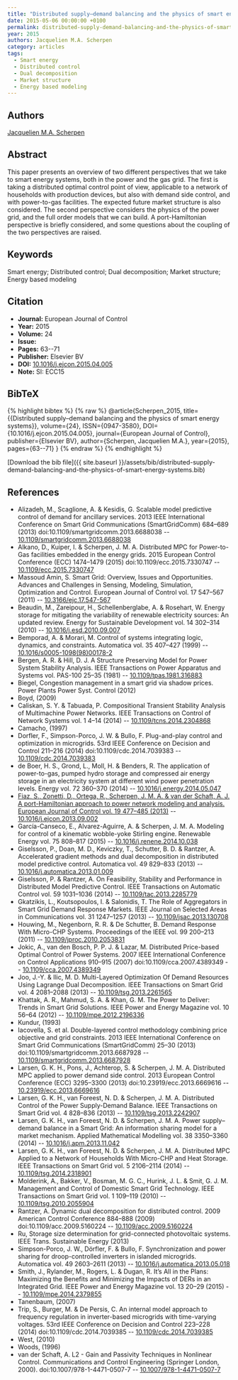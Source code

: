 ```yaml
---
title: "Distributed supply–demand balancing and the physics of smart energy systems"
date: 2015-05-06 00:00:00 +0100
permalink: distributed-supply-demand-balancing-and-the-physics-of-smart-energy-systems
year: 2015
authors: Jacquelien M.A. Scherpen
category: articles
tags:
  - Smart energy
  - Distributed control
  - Dual decomposition
  - Market structure
  - Energy based modeling
---
```

 
## Authors
[Jacquelien M.A. Scherpen](authors/jacquelien-m-a-scherpen)
 
## Abstract
This paper presents an overview of two different perspectives that we take to smart energy systems, both in the power and the gas grid. The first is taking a distributed optimal control point of view, applicable to a network of households with production devices, but also with demand side control, and with power-to-gas facilities. The expected future market structure is also considered. The second perspective considers the physics of the power grid, and the full order models that we can build. A port-Hamiltonian perspective is briefly considered, and some questions about the coupling of the two perspectives are raised.
 
## Keywords
Smart energy; Distributed control; Dual decomposition; Market structure; Energy based modeling
 
## Citation
- **Journal:** European Journal of Control
- **Year:** 2015
- **Volume:** 24
- **Issue:** 
- **Pages:** 63--71
- **Publisher:** Elsevier BV
- **DOI:** [10.1016/j.ejcon.2015.04.005](https://doi.org/10.1016/j.ejcon.2015.04.005)
- **Note:** SI: ECC15
 
## BibTeX
{% highlight bibtex %}
{% raw %}
@article{Scherpen_2015,
  title={{Distributed supply–demand balancing and the physics of smart energy systems}},
  volume={24},
  ISSN={0947-3580},
  DOI={10.1016/j.ejcon.2015.04.005},
  journal={European Journal of Control},
  publisher={Elsevier BV},
  author={Scherpen, Jacquelien M.A.},
  year={2015},
  pages={63--71}
}
{% endraw %}
{% endhighlight %}
 
[Download the bib file]({{ site.baseurl }}/assets/bib/distributed-supply-demand-balancing-and-the-physics-of-smart-energy-systems.bib)
 
## References
- Alizadeh, M., Scaglione, A. & Kesidis, G. Scalable model predictive control of demand for ancillary services. 2013 IEEE International Conference on Smart Grid Communications (SmartGridComm) 684–689 (2013) doi:10.1109/smartgridcomm.2013.6688038 -- [10.1109/smartgridcomm.2013.6688038](https://doi.org/10.1109/smartgridcomm.2013.6688038)
- Alkano, D., Kuiper, I. & Scherpen, J. M. A. Distributed MPC for Power-to-Gas facilities embedded in the energy grids. 2015 European Control Conference (ECC) 1474–1479 (2015) doi:10.1109/ecc.2015.7330747 -- [10.1109/ecc.2015.7330747](https://doi.org/10.1109/ecc.2015.7330747)
- Massoud Amin, S. Smart Grid: Overview, Issues and Opportunities. Advances and Challenges in Sensing, Modeling, Simulation, Optimization and Control. European Journal of Control vol. 17 547–567 (2011) -- [10.3166/ejc.17.547-567](https://doi.org/10.3166/ejc.17.547-567)
- Beaudin, M., Zareipour, H., Schellenberglabe, A. & Rosehart, W. Energy storage for mitigating the variability of renewable electricity sources: An updated review. Energy for Sustainable Development vol. 14 302–314 (2010) -- [10.1016/j.esd.2010.09.007](https://doi.org/10.1016/j.esd.2010.09.007)
- Bemporad, A. & Morari, M. Control of systems integrating logic, dynamics, and constraints. Automatica vol. 35 407–427 (1999) -- [10.1016/s0005-1098(98)00178-2](https://doi.org/10.1016/s0005-1098(98)00178-2)
- Bergen, A. R. & Hill, D. J. A Structure Preserving Model for Power System Stability Analysis. IEEE Transactions on Power Apparatus and Systems vol. PAS-100 25–35 (1981) -- [10.1109/tpas.1981.316883](https://doi.org/10.1109/tpas.1981.316883)
- Biegel, Congestion management in a smart grid via shadow prices. Power Plants Power Syst. Control (2012)
- Boyd, (2009)
- Caliskan, S. Y. & Tabuada, P. Compositional Transient Stability Analysis of Multimachine Power Networks. IEEE Transactions on Control of Network Systems vol. 1 4–14 (2014) -- [10.1109/tcns.2014.2304868](https://doi.org/10.1109/tcns.2014.2304868)
- Camacho, (1997)
- Dorfler, F., Simpson-Porco, J. W. & Bullo, F. Plug-and-play control and optimization in microgrids. 53rd IEEE Conference on Decision and Control 211–216 (2014) doi:10.1109/cdc.2014.7039383 -- [10.1109/cdc.2014.7039383](https://doi.org/10.1109/cdc.2014.7039383)
- de Boer, H. S., Grond, L., Moll, H. & Benders, R. The application of power-to-gas, pumped hydro storage and compressed air energy storage in an electricity system at different wind power penetration levels. Energy vol. 72 360–370 (2014) -- [10.1016/j.energy.2014.05.047](https://doi.org/10.1016/j.energy.2014.05.047)
- [Fiaz, S., Zonetti, D., Ortega, R., Scherpen, J. M. A. & van der Schaft, A. J. A port-Hamiltonian approach to power network modeling and analysis. European Journal of Control vol. 19 477–485 (2013)](a-port-hamiltonian-approach-to-power-network-modeling-and-analysis) -- [10.1016/j.ejcon.2013.09.002](https://doi.org/10.1016/j.ejcon.2013.09.002)
- García-Canseco, E., Alvarez-Aguirre, A. & Scherpen, J. M. A. Modeling for control of a kinematic wobble-yoke Stirling engine. Renewable Energy vol. 75 808–817 (2015) -- [10.1016/j.renene.2014.10.038](https://doi.org/10.1016/j.renene.2014.10.038)
- Giselsson, P., Doan, M. D., Keviczky, T., Schutter, B. D. & Rantzer, A. Accelerated gradient methods and dual decomposition in distributed model predictive control. Automatica vol. 49 829–833 (2013) -- [10.1016/j.automatica.2013.01.009](https://doi.org/10.1016/j.automatica.2013.01.009)
- Giselsson, P. & Rantzer, A. On Feasibility, Stability and Performance in Distributed Model Predictive Control. IEEE Transactions on Automatic Control vol. 59 1031–1036 (2014) -- [10.1109/tac.2013.2285779](https://doi.org/10.1109/tac.2013.2285779)
- Gkatzikis, L., Koutsopoulos, I. & Salonidis, T. The Role of Aggregators in Smart Grid Demand Response Markets. IEEE Journal on Selected Areas in Communications vol. 31 1247–1257 (2013) -- [10.1109/jsac.2013.130708](https://doi.org/10.1109/jsac.2013.130708)
- Houwing, M., Negenborn, R. R. & De Schutter, B. Demand Response With Micro-CHP Systems. Proceedings of the IEEE vol. 99 200–213 (2011) -- [10.1109/jproc.2010.2053831](https://doi.org/10.1109/jproc.2010.2053831)
- Jokic, A., van den Bosch, P. P. J. & Lazar, M. Distributed Price-based Optimal Control of Power Systems. 2007 IEEE International Conference on Control Applications 910–915 (2007) doi:10.1109/cca.2007.4389349 -- [10.1109/cca.2007.4389349](https://doi.org/10.1109/cca.2007.4389349)
- Joo, J.-Y. & Ilic, M. D. Multi-Layered Optimization Of Demand Resources Using Lagrange Dual Decomposition. IEEE Transactions on Smart Grid vol. 4 2081–2088 (2013) -- [10.1109/tsg.2013.2261565](https://doi.org/10.1109/tsg.2013.2261565)
- Khattak, A. R., Mahmud, S. A. & Khan, G. M. The Power to Deliver: Trends in Smart Grid Solutions. IEEE Power and Energy Magazine vol. 10 56–64 (2012) -- [10.1109/mpe.2012.2196336](https://doi.org/10.1109/mpe.2012.2196336)
- Kundur, (1993)
- Iacovella, S. et al. Double-layered control methodology combining price objective and grid constraints. 2013 IEEE International Conference on Smart Grid Communications (SmartGridComm) 25–30 (2013) doi:10.1109/smartgridcomm.2013.6687928 -- [10.1109/smartgridcomm.2013.6687928](https://doi.org/10.1109/smartgridcomm.2013.6687928)
- Larsen, G. K. H., Pons, J., Achterop, S. & Scherpen, J. M. A. Distributed MPC applied to power demand side control. 2013 European Control Conference (ECC) 3295–3300 (2013) doi:10.23919/ecc.2013.6669616 -- [10.23919/ecc.2013.6669616](https://doi.org/10.23919/ecc.2013.6669616)
- Larsen, G. K. H., van Foreest, N. D. & Scherpen, J. M. A. Distributed Control of the Power Supply-Demand Balance. IEEE Transactions on Smart Grid vol. 4 828–836 (2013) -- [10.1109/tsg.2013.2242907](https://doi.org/10.1109/tsg.2013.2242907)
- Larsen, G. K. H., van Foreest, N. D. & Scherpen, J. M. A. Power supply–demand balance in a Smart Grid: An information sharing model for a market mechanism. Applied Mathematical Modelling vol. 38 3350–3360 (2014) -- [10.1016/j.apm.2013.11.042](https://doi.org/10.1016/j.apm.2013.11.042)
- Larsen, G. K. H., van Foreest, N. D. & Scherpen, J. M. A. Distributed MPC Applied to a Network of Households With Micro-CHP and Heat Storage. IEEE Transactions on Smart Grid vol. 5 2106–2114 (2014) -- [10.1109/tsg.2014.2318901](https://doi.org/10.1109/tsg.2014.2318901)
- Molderink, A., Bakker, V., Bosman, M. G. C., Hurink, J. L. & Smit, G. J. M. Management and Control of Domestic Smart Grid Technology. IEEE Transactions on Smart Grid vol. 1 109–119 (2010) -- [10.1109/tsg.2010.2055904](https://doi.org/10.1109/tsg.2010.2055904)
- Rantzer, A. Dynamic dual decomposition for distributed control. 2009 American Control Conference 884–888 (2009) doi:10.1109/acc.2009.5160224 -- [10.1109/acc.2009.5160224](https://doi.org/10.1109/acc.2009.5160224)
- Ru, Storage size determination for grid-connected photovoltaic systems. IEEE Trans. Sustainable Energy (2013)
- Simpson-Porco, J. W., Dörfler, F. & Bullo, F. Synchronization and power sharing for droop-controlled inverters in islanded microgrids. Automatica vol. 49 2603–2611 (2013) -- [10.1016/j.automatica.2013.05.018](https://doi.org/10.1016/j.automatica.2013.05.018)
- Smith, J., Rylander, M., Rogers, L. & Dugan, R. It’s All in the Plans: Maximizing the Benefits and Minimizing the Impacts of DERs in an Integrated Grid. IEEE Power and Energy Magazine vol. 13 20–29 (2015) -- [10.1109/mpe.2014.2379855](https://doi.org/10.1109/mpe.2014.2379855)
- Tanenbaum, (2007)
- Trip, S., Burger, M. & De Persis, C. An internal model approach to frequency regulation in inverter-based microgrids with time-varying voltages. 53rd IEEE Conference on Decision and Control 223–228 (2014) doi:10.1109/cdc.2014.7039385 -- [10.1109/cdc.2014.7039385](https://doi.org/10.1109/cdc.2014.7039385)
- West, (2010)
- Woods, (1996)
- van der Schaft, A. L2 - Gain and Passivity Techniques in Nonlinear Control. Communications and Control Engineering (Springer London, 2000). doi:10.1007/978-1-4471-0507-7 -- [10.1007/978-1-4471-0507-7](https://doi.org/10.1007/978-1-4471-0507-7)

